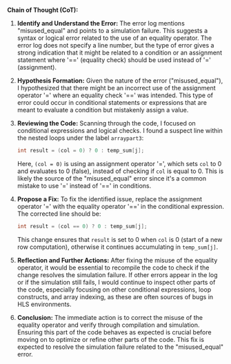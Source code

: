 **Chain of Thought (CoT):**

1. **Identify and Understand the Error:**
   The error log mentions "misused_equal" and points to a simulation failure. This suggests a syntax or logical error related to the use of an equality operator. The error log does not specify a line number, but the type of error gives a strong indication that it might be related to a condition or an assignment statement where '==' (equality check) should be used instead of '=' (assignment).

2. **Hypothesis Formation:**
   Given the nature of the error ("misused_equal"), I hypothesized that there might be an incorrect use of the assignment operator '=' where an equality check '==' was intended. This type of error could occur in conditional statements or expressions that are meant to evaluate a condition but mistakenly assign a value.

3. **Reviewing the Code:**
   Scanning through the code, I focused on conditional expressions and logical checks. I found a suspect line within the nested loops under the label `arraypart3`:

   ```cpp
   int result = (col = 0) ? 0 : temp_sum[j];
   ```

   Here, `(col = 0)` is using an assignment operator '=', which sets `col` to 0 and evaluates to 0 (false), instead of checking if `col` is equal to 0. This is likely the source of the "misused_equal" error since it's a common mistake to use '=' instead of '==' in conditions.

4. **Propose a Fix:**
   To fix the identified issue, replace the assignment operator '=' with the equality operator '==' in the conditional expression. The corrected line should be:

   ```cpp
   int result = (col == 0) ? 0 : temp_sum[j];
   ```

   This change ensures that `result` is set to 0 when `col` is 0 (start of a new row computation), otherwise it continues accumulating in `temp_sum[j]`.

5. **Reflection and Further Actions:**
   After fixing the misuse of the equality operator, it would be essential to recompile the code to check if the change resolves the simulation failure. If other errors appear in the log or if the simulation still fails, I would continue to inspect other parts of the code, especially focusing on other conditional expressions, loop constructs, and array indexing, as these are often sources of bugs in HLS environments.

6. **Conclusion:**
   The immediate action is to correct the misuse of the equality operator and verify through compilation and simulation. Ensuring this part of the code behaves as expected is crucial before moving on to optimize or refine other parts of the code. This fix is expected to resolve the simulation failure related to the "misused_equal" error.